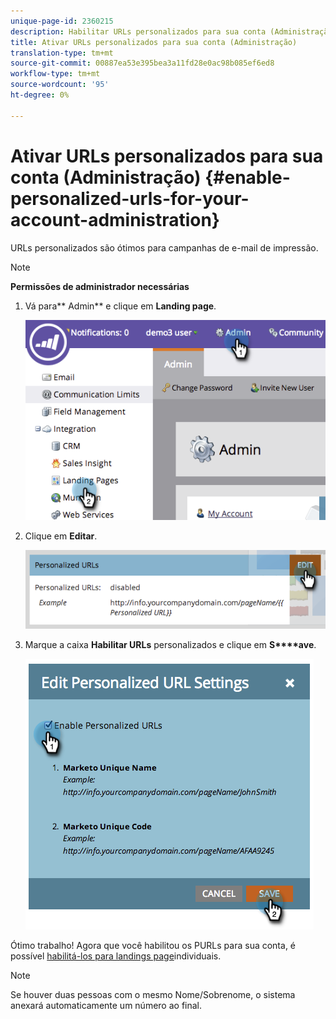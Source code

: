 ```yaml
---
unique-page-id: 2360215
description: Habilitar URLs personalizados para sua conta (Administração) - Documentos de marketing - Documentação do produto
title: Ativar URLs personalizados para sua conta (Administração)
translation-type: tm+mt
source-git-commit: 00887ea53e395bea3a11fd28e0ac98b085ef6ed8
workflow-type: tm+mt
source-wordcount: '95'
ht-degree: 0%

---
```



# Ativar URLs personalizados para sua conta (Administração) {#enable-personalized-urls-for-your-account-administration}

URLs personalizados são ótimos para campanhas de e-mail de impressão.

>[!NOTE]
>
>**Permissões de administrador necessárias**

1. Vá para** Admin** e clique em **Landing page**.

   ![](assets/image2014-9-24-11-3a38-3a51.png)

1. Clique em **Editar**.

   ![](assets/image2014-9-24-11-3a39-3a6.png)

1. Marque a caixa **Habilitar URLs** personalizados e clique em **S****ave**.

   ![](assets/image2014-9-24-11-3a39-3a41.png)

Ótimo trabalho! Agora que você habilitou os PURLs para sua conta, é possível [habilitá-los para landings page](../../../product-docs/demand-generation/landing-pages/personalizing-landing-pages/enable-personalized-urls-for-a-landing-page.md)individuais.

>[!NOTE]
>
>Se houver duas pessoas com o mesmo Nome/Sobrenome, o sistema anexará automaticamente um número ao final.

